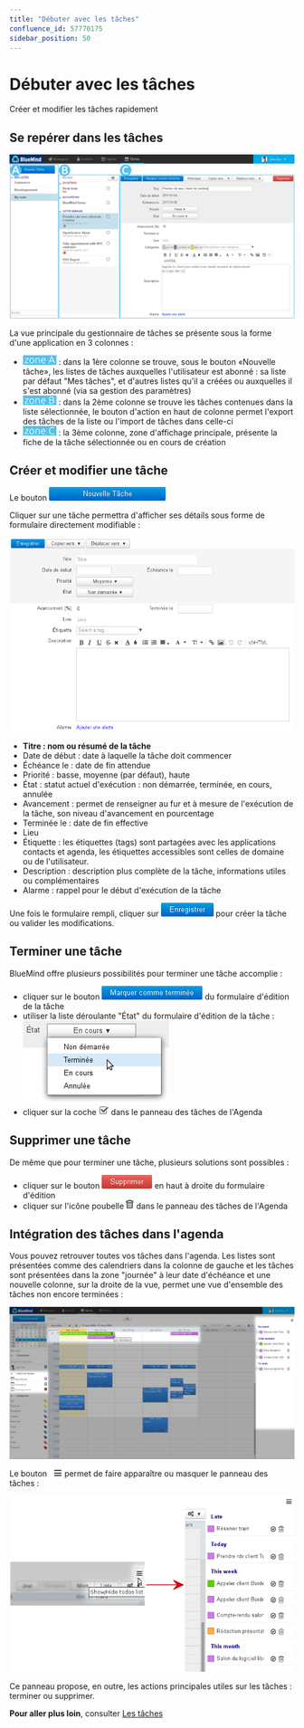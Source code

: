 ```yaml
---
title: "Débuter avec les tâches"
confluence_id: 57770175
sidebar_position: 50
---
```

# Débuter avec les tâches

Créer et modifier les tâches rapidement

## Se repérer dans les tâches

![](../attachments/57770612/57770649.png)

La vue principale du gestionnaire de tâches se présente sous la forme d'une application en 3 colonnes :

-  ![](../attachments/57769989/69896475.png) : dans la 1ère colonne se trouve, sous le bouton «Nouvelle tâche», les listes de tâches auxquelles l'utilisateur est abonné : sa liste par défaut "Mes tâches", et d'autres listes qu'il a créées ou auxquelles il s'est abonné (via sa gestion des paramètres)
- ![](../attachments/57769989/69896474.png) : dans la 2ème colonne se trouve les tâches contenues dans la liste sélectionnée, le bouton d'action en haut de colonne permet l'export des tâches de la liste ou l'import de tâches dans celle-ci
- ![](../attachments/57769989/69896473.png) : la 3ème colonne, zone d'affichage principale, présente la fiche de la tâche sélectionnée ou en cours de création


## Créer et modifier une tâche

Le bouton ![](../attachments/20054382/20054368.png)

Cliquer sur une tâche permettra d'afficher ses détails sous forme de formulaire directement modifiable :

![](../attachments/57770612/57770643.png)

- **Titre : nom ou résumé de la tâche**
- Date de début : date à laquelle la tâche doit commencer
- Échéance le : date de fin attendue
- Priorité : basse, moyenne (par défaut), haute
- État : statut actuel d'exécution : non démarrée, terminée, en cours, annulée
- Avancement : permet de renseigner au fur et à mesure de l'exécution de la tâche, son niveau d'avancement en pourcentage
- Terminée le : date de fin effective
- Lieu
- Étiquette : les étiquettes (tags) sont partagées avec les applications contacts et agenda, les étiquettes accessibles sont celles de domaine ou de l'utilisateur.
- Description : description plus complète de la tâche, informations utiles ou complémentaires
- Alarme : rappel pour le début d'exécution de la tâche


Une fois le formulaire rempli, cliquer sur ![](../attachments/57770612/57770619.png) pour créer la tâche ou valider les modifications.

## Terminer une tâche

BlueMind offre plusieurs possibilités pour terminer une tâche accomplie :

- cliquer sur le bouton ![](../attachments/57770612/57770617.png) du formulaire d'édition de la tâche
- utiliser la liste déroulante "État" du formulaire d'édition de la tâche : ![](../attachments/57770612/57770616.png)
- cliquer sur la coche ![](../attachments/25051180/25051216.png) dans le panneau des tâches de l'Agenda


## Supprimer une tâche

De même que pour terminer une tâche, plusieurs solutions sont possibles :

- cliquer sur le bouton ![](../attachments/57770612/57770625.png) en haut à droite du formulaire d'édition
- cliquer sur l'icône poubelle ![](../attachments/57770175/57770176.png) dans le panneau des tâches de l'Agenda


## Intégration des tâches dans l'agenda

Vous pouvez retrouver toutes vos tâches dans l'agenda. Les listes sont présentées comme des calendriers dans la colonne de gauche et les tâches sont présentées dans la zone "journée" à leur date d'échéance et une nouvelle colonne, sur la droite de la vue, permet une vue d'ensemble des tâches non encore terminées :

![](../attachments/57770612/57770637.png)

Le bouton   ![](../attachments/57770612/57770623.png) permet de faire apparaître ou masquer le panneau des tâches :

![](../attachments/57770612/57770621.png)

Ce panneau propose, en outre, les actions principales utiles sur les tâches : terminer ou supprimer.

**Pour aller plus loin**, consulter [Les tâches](../Guide_de_l_utilisateur/Les_tâches/Découvrir_les_tâches.md)

